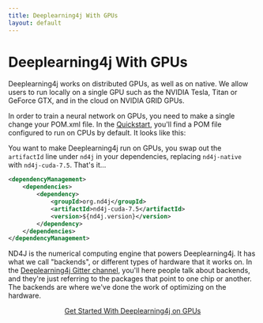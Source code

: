 ```yaml
---
title: Deeplearning4j With GPUs
layout: default
---
```


# Deeplearning4j With GPUs

Deeplearning4j works on distributed GPUs, as well as on native. We allow users to run locally on a single GPU such as the NVIDIA Tesla, Titan or GeForce GTX, and in the cloud on NVIDIA GRID GPUs. 

In order to train a neural network on GPUs, you need to make a single change your POM.xml file. In the [Quickstart](./quickstart), you'll find a POM file configured to run on CPUs by default. It looks like this:

<script src="http://gist-it.appspot.com/https://github.com/deeplearning4j/dl4j-0.4-examples/blob/master/pom.xml?slice=52:62"></script>

You want to make Deeplearning4j run on GPUs, you swap out the `artifactId` line under `nd4j` in your dependencies, replacing `nd4j-native` with `nd4j-cuda-7.5`. That's it...

``` xml
<dependencyManagement>
    <dependencies>
        <dependency>
            <groupId>org.nd4j</groupId>
            <artifactId>nd4j-cuda-7.5</artifactId>
            <version>${nd4j.version}</version>
        </dependency>
    </dependencies>
</dependencyManagement>
```

ND4J is the numerical computing engine that powers Deeplearning4j. It has what we call "backends", or different types of hardware that it works on. In the [Deeplearning4j Gitter channel](https://gitter.im/deeplearning4j/deeplearning4j), you'll here people talk about backends, and they're just referring to the packages that point to one chip or another. The backends are where we've done the work of optimizing on the hardware.

<p align="center">
<a href="./quickstart" class="btn btn-custom" onClick="ga('send', 'event', ‘quickstart', 'click');">Get Started With Deeplearning4j on GPUs</a>
</p>
